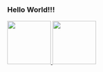 ### Hello World!!!

<div>
  <a href="https://github.com/JoaoPauloMRodrigues">
  <img height="100em" src="https://github-readme-stats.vercel.app/api?username=JoaoPauloMRodrigues&show_icons=true&theme=dark&include_all_commits=true&count_private=true"/>
  <img height="100em" src="https://github-readme-stats.vercel.app/api/top-langs/?username=JoaoPauloMRodrigues&layout=compact&langs_count=7&theme=dark"/>
</div>
